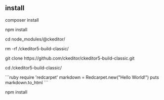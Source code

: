<h2> install</h2>
 <p>composer install </p> 
 <p> npm install </p>

<p> cd node_modules/@ckeditor/</p>
<p>rm -rf /ckeditor5-build-classic/ </p>
<p> git clone https://github.com/ckeditor/ckeditor5-build-classic.git</p>
<p>cd /ckeditor5-build-classic/</p>

 

<div>
	```ruby
require 'redcarpet'
markdown = Redcarpet.new("Hello World!")
puts markdown.to_html
```
	
</div>


<p>npm install</p>

